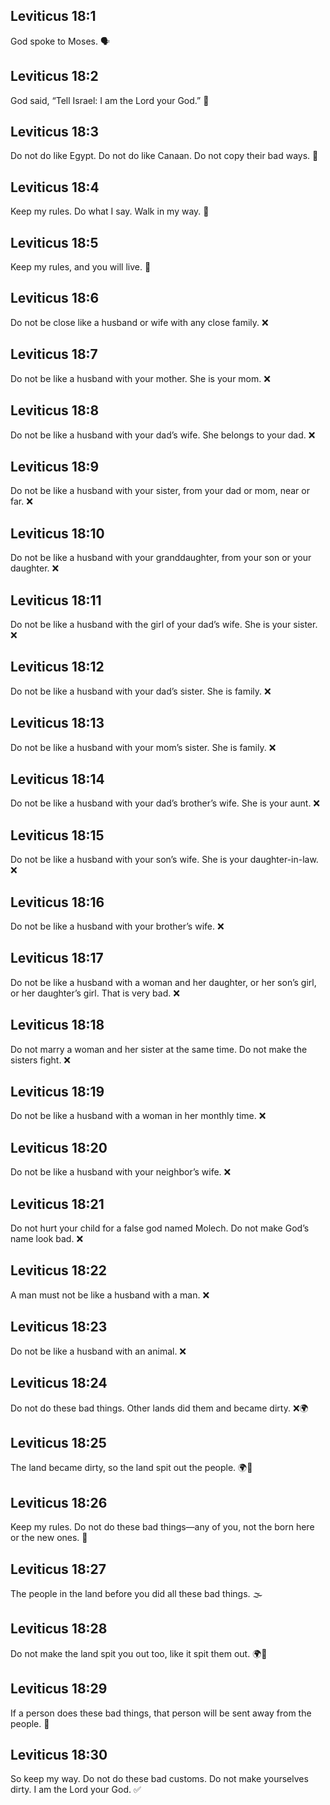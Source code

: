 ## Leviticus 18:1
God spoke to Moses. 🗣️
## Leviticus 18:2
God said, “Tell Israel: I am the Lord your God.” 📣
## Leviticus 18:3
Do not do like Egypt. Do not do like Canaan. Do not copy their bad ways. 🚫
## Leviticus 18:4
Keep my rules. Do what I say. Walk in my way. 👣
## Leviticus 18:5
Keep my rules, and you will live. 🌟
## Leviticus 18:6
Do not be close like a husband or wife with any close family. ❌
## Leviticus 18:7
Do not be like a husband with your mother. She is your mom. ❌
## Leviticus 18:8
Do not be like a husband with your dad’s wife. She belongs to your dad. ❌
## Leviticus 18:9
Do not be like a husband with your sister, from your dad or mom, near or far. ❌
## Leviticus 18:10
Do not be like a husband with your granddaughter, from your son or your daughter. ❌
## Leviticus 18:11
Do not be like a husband with the girl of your dad’s wife. She is your sister. ❌
## Leviticus 18:12
Do not be like a husband with your dad’s sister. She is family. ❌
## Leviticus 18:13
Do not be like a husband with your mom’s sister. She is family. ❌
## Leviticus 18:14
Do not be like a husband with your dad’s brother’s wife. She is your aunt. ❌
## Leviticus 18:15
Do not be like a husband with your son’s wife. She is your daughter-in-law. ❌
## Leviticus 18:16
Do not be like a husband with your brother’s wife. ❌
## Leviticus 18:17
Do not be like a husband with a woman and her daughter, or her son’s girl, or her daughter’s girl. That is very bad. ❌
## Leviticus 18:18
Do not marry a woman and her sister at the same time. Do not make the sisters fight. ❌
## Leviticus 18:19
Do not be like a husband with a woman in her monthly time. ❌
## Leviticus 18:20
Do not be like a husband with your neighbor’s wife. ❌
## Leviticus 18:21
Do not hurt your child for a false god named Molech. Do not make God’s name look bad. ❌
## Leviticus 18:22
A man must not be like a husband with a man. ❌
## Leviticus 18:23
Do not be like a husband with an animal. ❌
## Leviticus 18:24
Do not do these bad things. Other lands did them and became dirty. ❌🌍
## Leviticus 18:25
The land became dirty, so the land spit out the people. 🌍🤮
## Leviticus 18:26
Keep my rules. Do not do these bad things—any of you, not the born here or the new ones. 🚫
## Leviticus 18:27
The people in the land before you did all these bad things. 🌫️
## Leviticus 18:28
Do not make the land spit you out too, like it spit them out. 🌍🚫
## Leviticus 18:29
If a person does these bad things, that person will be sent away from the people. 🚷
## Leviticus 18:30
So keep my way. Do not do these bad customs. Do not make yourselves dirty. I am the Lord your God. ✅
